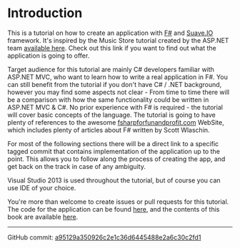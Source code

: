 # Introduction

This is a tutorial on how to create an application with [F#](http://fsharp.org) and [Suave.IO](http://suave.io) framework.
It's inspired by the Music Store tutorial created by the ASP.NET team [available here](http://www.asp.net/mvc/overview/older-versions/mvc-music-store/mvc-music-store-part-1).
Check out this link if you want to find out what the application is going to offer.

Target audience for this tutorial are mainly C# developers familiar with ASP.NET MVC, who want to learn how to write a real application in F#.
You can still benefit from the tutorial if you don't have C# / .NET background, however you may find some aspects not clear - From time to time there will be a comparison with how the same functionality could be written in ASP.NET MVC & C#.
No prior experience with F# is required - the tutorial will cover basic concepts of the language.
The tutorial is going to have plenty of references to the awesome [fsharpforfunandprofit.com](http://fsharpforfunandprofit.com) WebSite, which includes plenty of articles about F# written by Scott Wlaschin.

For most of the following sections there will be a direct link to a specific tagged commit that contains implementation of the application up to the point.
This allows you to follow along the process of creating the app, and get back on the track in case of any ambiguity.

Visual Studio 2013 is used throughout the tutorial, but of course you can use IDE of your choice.

You're more than welcome to create issues or pull requests for this tutorial.
The code for the application can be found
[here](https://github.com/theimowski/SuaveMusicStore), and the contents of this book are available [here](https://github.com/theimowski/SuaveMusicStoreTutorial/blob/master/en/SUMMARY.md).


---

GitHub commit: [a95129a350926c2e1c36d6445488e2a6c30c2fd1](https://github.com/theimowski/SuaveMusicStoreTutorial/commit/a95129a350926c2e1c36d6445488e2a6c30c2fd1)

